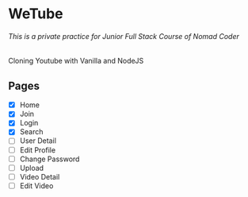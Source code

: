 # WeTube

###### This is a private practice for Junior Full Stack Course of Nomad Coder

Cloning Youtube with Vanilla and NodeJS


## Pages

- [x] Home
- [x] Join
- [x] Login
- [x] Search
- [ ] User Detail
- [ ] Edit Profile
- [ ] Change Password
- [ ] Upload
- [ ] Video Detail
- [ ] Edit Video
